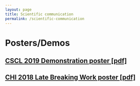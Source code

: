 ```yaml
---
layout: page
title: Scientific communication
permalink: /scientific-communication
---
```

# Posters/Demos
## [CSCL 2019 Demonstration poster [pdf]](https://valentin.lahand.net/documents/poster_cscl.pdf)
## [CHI 2018 Late Breaking Work poster [pdf]](https://valentin.lahand.net/documents/poster_chi.pdf)
